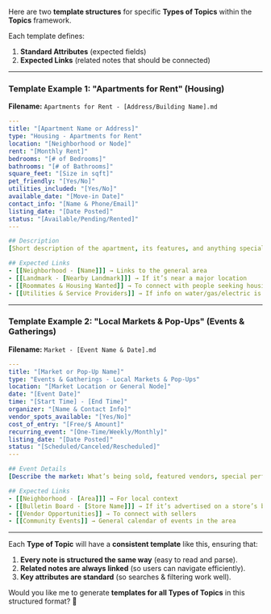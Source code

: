 Here are two **template structures** for specific **Types of Topics** within the **Topics** framework.

Each template defines:

1. **Standard Attributes** (expected fields)
2. **Expected Links** (related notes that should be connected)

---

### **Template Example 1: "Apartments for Rent" (Housing)**

**Filename:** `Apartments for Rent - [Address/Building Name].md`

```yaml
---
title: "[Apartment Name or Address]"
type: "Housing - Apartments for Rent"
location: "[Neighborhood or Node]"
rent: "[Monthly Rent]"
bedrooms: "[# of Bedrooms]"
bathrooms: "[# of Bathrooms]"
square_feet: "[Size in sqft]"
pet_friendly: "[Yes/No]"
utilities_included: "[Yes/No]"
available_date: "[Move-in Date]"
contact_info: "[Name & Phone/Email]"
listing_date: "[Date Posted]"
status: "[Available/Pending/Rented]"
---

## Description
[Short description of the apartment, its features, and anything special.]

## Expected Links
- [[Neighborhood - [Name]]] → Links to the general area
- [[Landmark - [Nearby Landmark]]] → If it’s near a major location
- [[Roommates & Housing Wanted]] → To connect with people seeking housing
- [[Utilities & Service Providers]] → If info on water/gas/electric is relevant
```

---

### **Template Example 2: "Local Markets & Pop-Ups" (Events & Gatherings)**

**Filename:** `Market - [Event Name & Date].md`

```yaml
---
title: "[Market or Pop-Up Name]"
type: "Events & Gatherings - Local Markets & Pop-Ups"
location: "[Market Location or General Node]"
date: "[Event Date]"
time: "[Start Time] - [End Time]"
organizer: "[Name & Contact Info]"
vendor_spots_available: "[Yes/No]"
cost_of_entry: "[Free/$ Amount]"
recurring_event: "[One-Time/Weekly/Monthly]"
listing_date: "[Date Posted]"
status: "[Scheduled/Canceled/Rescheduled]"
---

## Event Details
[Describe the market: What’s being sold, featured vendors, special performances, etc.]

## Expected Links
- [[Neighborhood - [Area]]] → For local context  
- [[Bulletin Board - [Store Name]]] → If it’s advertised on a store’s board  
- [[Vendor Opportunities]] → To connect with sellers  
- [[Community Events]] → General calendar of events in the area  
```

---

Each **Type of Topic** will have a **consistent template** like this, ensuring that:

1. **Every note is structured the same way** (easy to read and parse).
2. **Related notes are always linked** (so users can navigate efficiently).
3. **Key attributes are standard** (so searches & filtering work well).

Would you like me to generate **templates for all Types of Topics** in this structured format? 🚀
